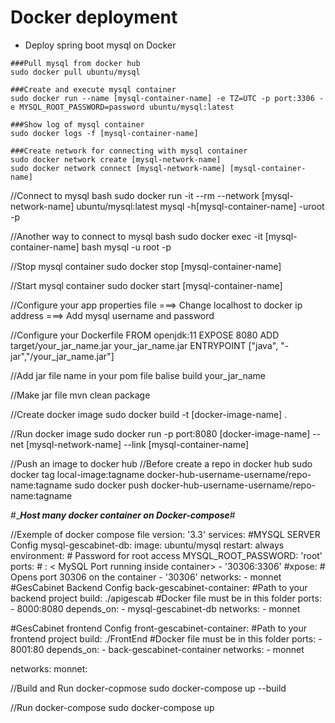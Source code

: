 # Docker deployment

- Deploy spring boot mysql on Docker
```text
###Pull mysql from docker hub
sudo docker pull ubuntu/mysql

###Create and execute mysql container
sudo docker run --name [mysql-container-name] -e TZ=UTC -p port:3306 -e MYSQL_ROOT_PASSWORD=password ubuntu/mysql:latest

###Show log of mysql container
sudo docker logs -f [mysql-container-name]

###Create network for connecting with mysql container
sudo docker network create [mysql-network-name]
sudo docker network connect [mysql-network-name] [mysql-container-name]

```

//Connect to mysql bash
sudo docker run -it --rm --network [mysql-network-name] ubuntu/mysql:latest mysql -h[mysql-container-name] -uroot -p

//Another way to connect to mysql bash
sudo docker exec -it [mysql-container-name] bash
	mysql -u root -p

//Stop mysql container
sudo docker stop [mysql-container-name]

//Start mysql container
sudo docker start [mysql-container-name]

//Configure your app properties file
===> Change localhost to docker ip address
===> Add mysql username and password

//Configure your Dockerfile
	FROM openjdk:11
	EXPOSE 8080
	ADD target/your_jar_name.jar your_jar_name.jar
	ENTRYPOINT ["java", "-jar","/your_jar_name.jar"]

//Add jar file name in your pom file balise build
	<finalName>your_jar_name</finalName>
	
//Make jar file
mvn clean package

//Create docker image
sudo docker build -t [docker-image-name] .

//Run docker image
sudo docker run -p port:8080 [docker-image-name] --net [mysql-network-name] --link [mysql-container-name]

//Push an image to docker hub
//Before create a repo in docker hub
sudo docker tag local-image:tagname docker-hub-username-username/repo-name:tagname
sudo docker push docker-hub-username-username/repo-name:tagname




#______________Host many docker container on Docker-compose_____________#

//Exemple of docker compose file
version: '3.3'
services:
  #MYSQL SERVER Config
  mysql-gescabinet-db:
    image: ubuntu/mysql
    restart: always
    environment:
      # Password for root access
      MYSQL_ROOT_PASSWORD: 'root'
    ports:
      # <Port exposed> : < MySQL Port running inside container>
      - '30306:3306'
    #xpose:
      # Opens port 30306 on the container
      - '30306'
    networks:
      - monnet  
  #GesCabinet Backend Config
  back-gescabinet-container:
    #Path to your backend project
    build: ./apigescab	#Docker file must be in this folder
    ports:
      - 8000:8080
    depends_on:
      - mysql-gescabinet-db
    networks:
      - monnet

  #GesCabinet frontend Config
  front-gescabinet-container:
    #Path to your frontend project
    build: ./FrontEnd	#Docker file must be in this folder
    ports:
      - 8001:80
    depends_on:
      - back-gescabinet-container
    networks:
      - monnet
      
networks:
  monnet:


//Build and Run docker-copmose
sudo docker-compose up --build

//Run docker-compose
sudo docker-compose up
